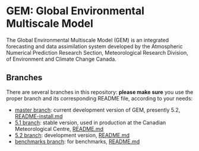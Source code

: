 # GEM: Global Environmental Multiscale Model

The Global Environmental Multiscale Model (GEM) is an integrated forecasting
and data assimilation system developed by the Atmospheric Numerical
Prediction Research Section, Meteorological Research Division, of
Environment and Climate Change Canada. 

## Branches

There are several branches in this repository: **please make sure** you use
the proper branch and its corresponding README file, according to your needs:

- [master branch](https://github.com/ECCC-ASTD-MRD/gem/tree/master): current development version of GEM, presently 5.2, 
[README-install.md](https://github.com/ECCC-ASTD-MRD/gem/blob/master/README-install.md)
- [5.1
branch](https://github.com/ECCC-ASTD-MRD/gem/tree/5.1-branch):
stable version, used in production at the Canadian Meteorological Centre,
[README.md](https://github.com/ECCC-ASTD-MRD/gem/blob/5.1-branch/README.md)
- [5.2 branch](https://github.com/ECCC-ASTD-MRD/gem/tree/5.2-branch):
  development version, [README.md](https://github.com/ECCC-ASTD-MRD/gem/blob/5.2-branch/README.md)
- [benchmarks
branch](https://github.com/ECCC-ASTD-MRD/gem/tree/benchmarks): for
benchmarks, [README.md](https://github.com/ECCC-ASTD-MRD/gem/blob/benchmarks/README.md)
